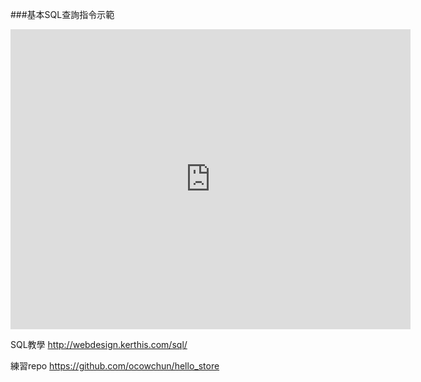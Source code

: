 ###基本SQL查詢指令示範 
<iframe width="640" height="480" src="https://www.youtube.com/embed/ZuLG7UobG7o" frameborder="0" allowfullscreen></iframe>

SQL教學
http://webdesign.kerthis.com/sql/

練習repo
https://github.com/ocowchun/hello_store
